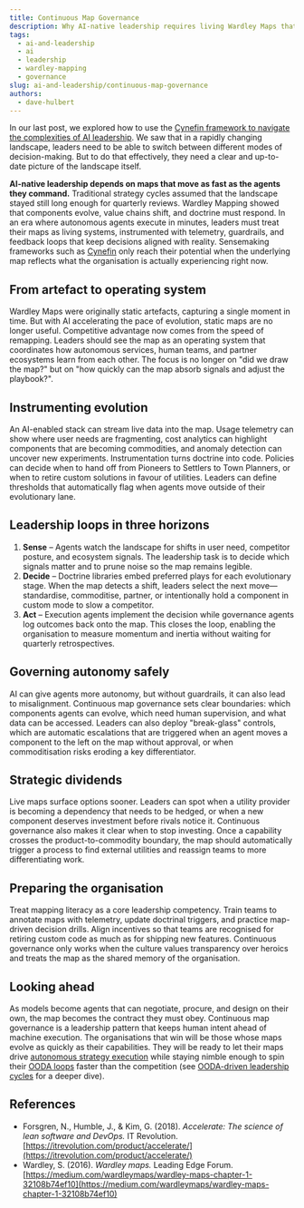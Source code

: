 ```yaml
---
title: Continuous Map Governance
description: Why AI-native leadership requires living Wardley Maps that instrument decisions and feedback loops.
tags:
  - ai-and-leadership
  - ai
  - leadership
  - wardley-mapping
  - governance
slug: ai-and-leadership/continuous-map-governance
authors:
  - dave-hulbert
---
```


In our last post, we explored how to use the [Cynefin framework to navigate the complexities of AI leadership](/blog/ai-and-leadership/navigating-ai-leadership-with-cynefin). We saw that in a rapidly changing landscape, leaders need to be able to switch between different modes of decision-making. But to do that effectively, they need a clear and up-to-date picture of the landscape itself.

**AI-native leadership depends on maps that move as fast as the agents they command.** Traditional strategy cycles assumed that the landscape stayed still long enough for quarterly reviews. Wardley Mapping showed that components evolve, value chains shift, and doctrine must respond. In an era where autonomous agents execute in minutes, leaders must treat their maps as living systems, instrumented with telemetry, guardrails, and feedback loops that keep decisions aligned with reality. Sensemaking frameworks such as [Cynefin](/blog/ai-and-leadership/navigating-ai-leadership-with-cynefin) only reach their potential when the underlying map reflects what the organisation is actually experiencing right now.

<!-- truncate -->

## From artefact to operating system

Wardley Maps were originally static artefacts, capturing a single moment in time. But with AI accelerating the pace of evolution, static maps are no longer useful. Competitive advantage now comes from the speed of remapping. Leaders should see the map as an operating system that coordinates how autonomous services, human teams, and partner ecosystems learn from each other. The focus is no longer on "did we draw the map?" but on "how quickly can the map absorb signals and adjust the playbook?".

## Instrumenting evolution

An AI-enabled stack can stream live data into the map. Usage telemetry can show where user needs are fragmenting, cost analytics can highlight components that are becoming commodities, and anomaly detection can uncover new experiments. Instrumentation turns doctrine into code. Policies can decide when to hand off from Pioneers to Settlers to Town Planners, or when to retire custom solutions in favour of utilities. Leaders can define thresholds that automatically flag when agents move outside of their evolutionary lane.

## Leadership loops in three horizons

1. **Sense** – Agents watch the landscape for shifts in user need, competitor posture, and ecosystem signals. The leadership task is to decide which signals matter and to prune noise so the map remains legible.
2. **Decide** – Doctrine libraries embed preferred plays for each evolutionary stage. When the map detects a shift, leaders select the next move—standardise, commoditise, partner, or intentionally hold a component in custom mode to slow a competitor.
3. **Act** – Execution agents implement the decision while governance agents log outcomes back onto the map. This closes the loop, enabling the organisation to measure momentum and inertia without waiting for quarterly retrospectives.

## Governing autonomy safely

AI can give agents more autonomy, but without guardrails, it can also lead to misalignment. Continuous map governance sets clear boundaries: which components agents can evolve, which need human supervision, and what data can be accessed. Leaders can also deploy "break-glass" controls, which are automatic escalations that are triggered when an agent moves a component to the left on the map without approval, or when commoditisation risks eroding a key differentiator.

## Strategic dividends

Live maps surface options sooner. Leaders can spot when a utility provider is becoming a dependency that needs to be hedged, or when a new component deserves investment before rivals notice it. Continuous governance also makes it clear when to stop investing. Once a capability crosses the product-to-commodity boundary, the map should automatically trigger a process to find external utilities and reassign teams to more differentiating work.

## Preparing the organisation

Treat mapping literacy as a core leadership competency. Train teams to annotate maps with telemetry, update doctrinal triggers, and practice map-driven decision drills. Align incentives so that teams are recognised for retiring custom code as much as for shipping new features. Continuous governance only works when the culture values transparency over heroics and treats the map as the shared memory of the organisation.

## Looking ahead

As models become agents that can negotiate, procure, and design on their own, the map becomes the contract they must obey. Continuous map governance is a leadership pattern that keeps human intent ahead of machine execution. The organisations that win will be those whose maps evolve as quickly as their capabilities. They will be ready to let their maps drive [autonomous strategy execution](/blog/ai-and-leadership/autonomous-strategy-execution) while staying nimble enough to spin their [OODA loops](/terms/ooda-loop) faster than the competition (see [OODA-driven leadership cycles](/blog/ai-and-leadership/winning-ai-leadership-cycles-with-the-ooda-loop) for a deeper dive).

## References

- Forsgren, N., Humble, J., & Kim, G. (2018). *Accelerate: The science of lean software and DevOps.* IT Revolution. [https://itrevolution.com/product/accelerate/](https://itrevolution.com/product/accelerate/)
- Wardley, S. (2016). *Wardley maps.* Leading Edge Forum. [https://medium.com/wardleymaps/wardley-maps-chapter-1-32108b74ef10](https://medium.com/wardleymaps/wardley-maps-chapter-1-32108b74ef10)
